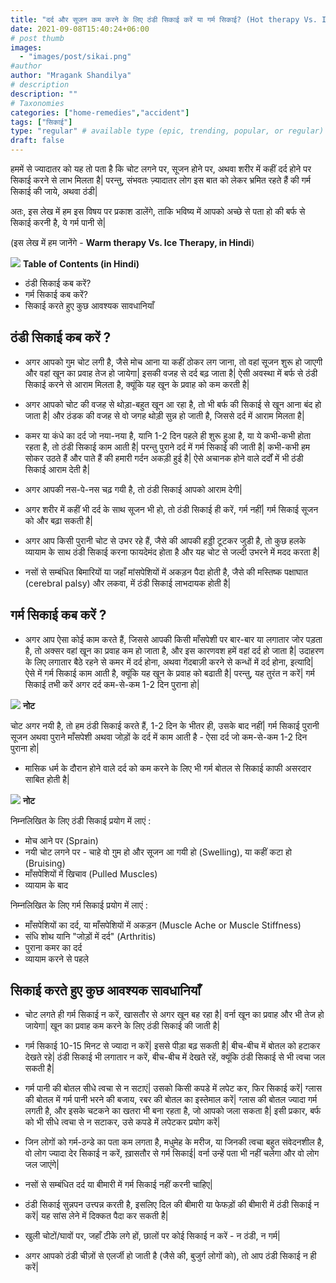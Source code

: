 ```yaml
---
title: "दर्द और सूजन कम करने के लिए ठंडी सिकाई करें या गर्म सिकाई? (Hot therapy Vs. Ice Therapy)"
date: 2021-09-08T15:40:24+06:00
# post thumb
images:
  - "images/post/sikai.png"
#author
author: "Mragank Shandilya"
# description
description: ""
# Taxonomies
categories: ["home-remedies","accident"]
tags: ["सिकाई"]
type: "regular" # available type (epic, trending, popular, or regular)
draft: false
---
```


हममें से ज्यादातर को यह तो पता है कि चोट लगने पर, सूजन होने पर, अथवा शरीर में कहीं दर्द होने पर सिकाई करने से लाभ मिलता है| परन्तु, संभवतः ज़्यादातर लोग इस बात को लेकर भ्रमित रहते हैं की गर्म सिकाई की जाये, अथवा ठंडी| 

अतः, इस लेख में हम इस विषय पर प्रकाश डालेंगे, ताकि भविष्य में आपको अच्छे से पता हो की बर्फ से सिकाई करनी है, ये गर्म पानी से|

(इस लेख में हम जानेंगे - <strong>Warm therapy Vs. Ice Therapy, in Hindi</strong>)

<div class="toc-mak">
<img src="../../../images/pencil.png">
<b>Table of Contents (in Hindi)</b>
<ul>
<li>ठंडी सिकाई कब करें?</li>
<li>गर्म सिकाई कब करें?</li>
<li>सिकाई करते हुए कुछ आवश्यक सावधानियाँ</li>
</ul>
</div>

## ठंडी सिकाई कब करें ?

* अगर आपको गुम चोट लगी है, जैसे मोच आना या कहीं ठोकर लग जाना, तो वहां सूजन शुरू हो जाएगी और वहां खून का प्रवाह तेज हो जायेगा| इसकी वजह से दर्द बढ़ जाता है| ऐसी अवस्था में बर्फ से ठंडी सिकाई करने से आराम मिलता है, क्यूंकि यह खून के प्रवाह को कम करती है| 

* अगर आपको चोट की वजह से थोड़ा-बहुत खून आ रहा है, तो भी बर्फ की सिकाई से खून आना बंद हो जाता है| और ठंडक की वजह से वो जगह थोड़ी सुन्न हो जाती है, जिससे दर्द में आराम मिलता है| 

* कमर या कंधे का दर्द जो नया-नया है, यानि 1-2 दिन पहले ही शुरू हुआ है, या ये कभी-कभी होता रहता है, तो ठंडी सिकाई काम आती है| परन्तु पुराने दर्द में गर्म सिकाई की जाती है| कभी-कभी हम सोकर उठते हैं और पाते हैं की हमारी गर्दन अकड़ी हुई है| ऐसे अचानक होने वाले दर्दों में भी ठंडी सिकाई आराम देती है| 

* अगर आपकी नस-पे-नस चढ़ गयी है, तो ठंडी सिकाई आपको आराम देगी| 

* अगर शरीर में कहीं भी दर्द के साथ सूजन भी हो, तो ठंडी सिकाई ही करें, गर्म नहीं| गर्म सिकाई सूजन को और बढ़ा सकती है| 

* अगर आप किसी पुरानी चोट से उभर रहे हैं, जैसे की आपकी हड्डी टूटकर जुडी है, तो कुछ हलके व्यायाम के साथ ठंडी सिकाई करना फायदेमंद होता है और यह चोट से जल्दी उभरने में मदद करता है| 

* नसों से सम्बंधित बिमारियों या जहाँ मांसपेशियों में अकड़न पैदा होती है, जैसे की मस्तिष्क पक्षाघात (cerebral palsy) और लकवा, में ठंडी सिकाई लाभदायक होती है| 


## गर्म सिकाई कब करें ?

* अगर आप ऐसा कोई काम करते हैं, जिससे आपकी किसी माँसपेशी पर बार-बार या लगातार जोर पड़ता है, तो अक्सर वहां खून का प्रवाह कम हो जाता है, और इस कारणवश हमें वहां दर्द हो जाता है| उदाहरण के लिए लगातार बैठे रहने से कमर में दर्द होना, अथवा गेंदबाज़ी करने से कन्धों में दर्द होना, इत्यादि| ऐसे में गर्म सिकाई काम आती है, क्यूंकि यह खून के प्रवाह को बढाती है| परन्तु, यह तुरंत न करें| गर्म सिकाई तभी करें अगर दर्द कम-से-कम 1-2 दिन पुराना हो| 

<div class="toc-mak">
  <img src="../../../images/pencil.png">
  <b>नोट</b><br>

चोट अगर नयी है, तो हम ठंडी सिकाई करते हैं, 1-2 दिन के भीतर ही, उसके बाद नहीं| गर्म सिकाई पुरानी सूजन अथवा पुराने माँसपेशी अथवा जोड़ों के दर्द में काम आती है - ऐसा दर्द जो कम-से-कम 1-2 दिन पुराना हो| 
</div>

* मासिक धर्म के दौरान होने वाले दर्द को कम करने के लिए भी गर्म बोतल से सिकाई काफी असरदार साबित होती है| 


<div class="toc-mak">
  <img src="../../../images/pencil.png">
  <b>नोट</b><br>

निम्नलिखित के लिए ठंडी सिकाई प्रयोग में लाएं :
* मोच आने पर (Sprain)
* नयी चोट लगने पर - चाहे वो ग़ुम हो और सूजन आ गयी हो (Swelling), या कहीं कटा हो (Bruising)
* माँसपेशियों में खिचाव (Pulled Muscles)
* व्यायाम के बाद 

निम्नलिखित के लिए गर्म सिकाई प्रयोग में लाएं :
* माँसपेशियों का दर्द, या माँसपेशियों में अकड़न (Muscle Ache or Muscle Stiffness)
* संधि शोथ यानि "जोड़ों में दर्द" (Arthritis)
* पुराना कमर का दर्द 
* व्यायाम करने से पहले 
</div>


## सिकाई करते हुए कुछ आवश्यक सावधानियाँ 

* चोट लगते ही गर्म सिकाई न करें, खासतौर से अगर खून बह रहा है| वर्ना खून का प्रवाह और भी तेज हो जायेगा| खून का प्रवाह कम करने के लिए ठंडी सिकाई की जाती है| 

* गर्म सिकाई 10-15 मिनट से ज्यादा न करें| इससे पीड़ा बढ़ सकती है| बीच-बीच में बोतल को हटाकर देखते रहे| ठंडी सिकाई भी लगातार न करें, बीच-बीच में देखते रहें, क्यूंकि ठंडी सिकाई से भी त्वचा जल सकती है| 

* गर्म पानी की बोतल सीधे त्वचा से न सटाएं| उसको किसी कपडे में लपेट कर, फिर सिकाई करें| ग्लास की बोतल में गर्म पानी भरने की बजाय, रबर की बोतल का इस्तेमाल करें| ग्लास की बोतल ज्यादा गर्म लगती है, और इसके चटकने का खतरा भी बना रहता है, जो आपको जला सकता है| इसी प्रकार, बर्फ को भी सीधे त्वचा से न सटाकर, उसे कपडे में लपेटकर प्रयोग करें| 

* जिन लोगों को गर्म-ठन्डे का पता कम लगता है, मधुमेह के मरीज, या जिनकी त्वचा बहुत संवेदनशील है, वो लोग ज्यादा देर सिकाई न करें, ख़ासतौर से गर्म सिकाई| वर्ना उन्हें पता भी नहीं चलेगा और वो लोग जल जाएंगे| 

* नसों से सम्बंधित दर्द या बीमारी में गर्म सिकाई नहीं करनी चाहिए| 

* ठंडी सिकाई सुन्नपन उत्त्पन्न करती है, इसलिए दिल की बीमारी या फेफड़ों की बीमारी में ठंडी सिकाई न करें| यह सांस लेने में दिक्कत पैदा कर सकती है| 

* खुली चोटों/घावों पर, जहाँ टीके लगे हों, छालों पर कोई सिकाई न करें - न ठंडी, न गर्म| 

* अगर आपको ठंडी चीज़ों से एलर्जी हो जाती है (जैसे की, बुजुर्ग लोगों को), तो आप ठंडी सिकाई न ही करें| 

